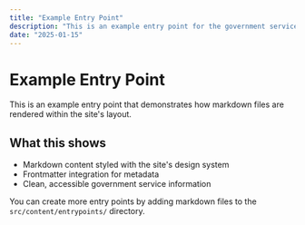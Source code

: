 ```yaml
---
title: "Example Entry Point"
description: "This is an example entry point for the government services portal"
date: "2025-01-15"
---
```


# Example Entry Point

This is an example entry point that demonstrates how markdown files are rendered within the site's layout.

## What this shows

- Markdown content styled with the site's design system
- Frontmatter integration for metadata
- Clean, accessible government service information

You can create more entry points by adding markdown files to the `src/content/entrypoints/` directory.
